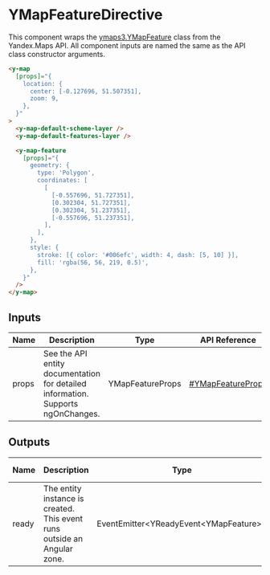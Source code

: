 # YMapFeatureDirective


This component wraps the [ymaps3.YMapFeature](https://yandex.ru/dev/jsapi30/doc/en/ref/#class-ymapfeature) class from the Yandex.Maps API.
All component inputs are named the same as the API class constructor arguments.

```html
<y-map
  [props]="{
    location: {
      center: [-0.127696, 51.507351],
      zoom: 9,
    },
  }"
>
  <y-map-default-scheme-layer />
  <y-map-default-features-layer />

  <y-map-feature
    [props]="{
      geometry: {
        type: 'Polygon',
        coordinates: [
          [
            [-0.557696, 51.727351],
            [0.302304, 51.727351],
            [0.302304, 51.237351],
            [-0.557696, 51.237351],
          ],
        ],
      },
      style: {
        stroke: [{ color: '#006efc', width: 4, dash: [5, 10] }],
        fill: 'rgba(56, 56, 219, 0.5)',
      },
    }"
  />
</y-map>
```




## Inputs
| Name  | Description                                                                          | Type             | API Reference                                                                   |
| ----- | ------------------------------------------------------------------------------------ | ---------------- | ------------------------------------------------------------------------------- |
| props |   See the API entity documentation for detailed information. Supports ngOnChanges.   | YMapFeatureProps | [#YMapFeatureProps](https://yandex.ru/dev/jsapi30/doc/en/ref/#YMapFeatureProps) |

## Outputs
| Name  | Description                                                                 | Type                                       | API Reference |
| ----- | --------------------------------------------------------------------------- | ------------------------------------------ | ------------- |
| ready |   The entity instance is created. This event runs outside an Angular zone.  | EventEmitter\<YReadyEvent\<YMapFeature\>\> | —             |